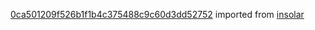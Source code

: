 [0ca501209f526b1f1b4c375488c9c60d3dd52752](https://github.com/insolar/insolar/commit/0ca501209f526b1f1b4c375488c9c60d3dd52752) imported from [insolar](https://github.com/insolar/insolar)
